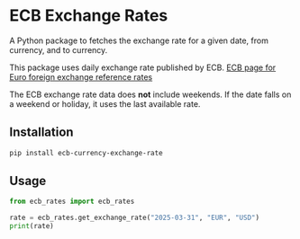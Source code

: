 # ECB Exchange Rates

A Python package to fetches the exchange rate for a given date, from currency, and to currency.

This package uses daily exchange rate published by ECB.
[ECB page for Euro foreign exchange reference rates](https://www.ecb.europa.eu/stats/policy_and_exchange_rates/euro_reference_exchange_rates/html/index.en.html)

The ECB exchange rate data does **not** include weekends.
If the date falls on a weekend or holiday, it uses the last available rate.

## Installation

```sh
pip install ecb-currency-exchange-rate
```

## Usage

```Python
from ecb_rates import ecb_rates

rate = ecb_rates.get_exchange_rate("2025-03-31", "EUR", "USD")
print(rate)
```